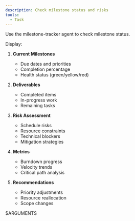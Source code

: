 ```yaml
---
description: Check milestone status and risks
tools:
  - Task
---
```


Use the milestone-tracker agent to check milestone status.

Display:

1. **Current Milestones**
   - Due dates and priorities
   - Completion percentage
   - Health status (green/yellow/red)

2. **Deliverables**
   - Completed items
   - In-progress work
   - Remaining tasks

3. **Risk Assessment**
   - Schedule risks
   - Resource constraints
   - Technical blockers
   - Mitigation strategies

4. **Metrics**
   - Burndown progress
   - Velocity trends
   - Critical path analysis

5. **Recommendations**
   - Priority adjustments
   - Resource reallocation
   - Scope changes

$ARGUMENTS
